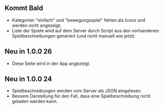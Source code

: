 ## Kommt Bald
- Kategorien "einfach" und "bewegungsspiel" fehlen als Icons und werden nicht angezeigt.
- Liste der Spiele wird auf dem Server durch Script aus den vorhandenen Speilbeschreibungen generiert (und nicht manuell wie jetzt)

## Neu in 1.0.0 26
- Diese Seite wird in der App angezeigt.
  
## Neu in 1.0.0 24
- Spielbeschreibungen werden vom Server als JSON eingelesen.
- Bessere Darstellung für den Fall, dass eine Spielbeschreibung nicht geladen werden kann.
